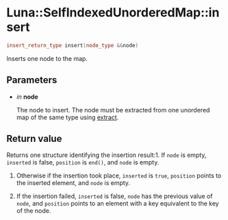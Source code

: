 # Luna::SelfIndexedUnorderedMap::insert

```c++
insert_return_type insert(node_type &&node)
```

Inserts one node to the map. 



## Parameters
* *in* **node**

    The node to insert. The node must be extracted from one unordered map of the same type using [extract](class_luna_1_1_self_indexed_unordered_map_1afe46988223773995582c14171becaaa0.md). 

## Return value
Returns one structure identifying the insertion result:1. If `node` is empty, `inserted` is false, `position` is `end()`, and `node` is empty.

1. Otherwise if the insertion took place, `inserted` is `true`, `position` points to the inserted element, and `node` is empty.

1. If the insertion failed, `inserted` is false, `node` has the previous value of `node`, and `position` points to an element with a key equivalent to the key of the node. 

